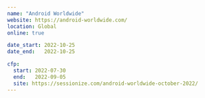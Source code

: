 ```yaml
---
name: "Android Worldwide"
website: https://android-worldwide.com/
location: Global
online: true

date_start: 2022-10-25
date_end:   2022-10-25

cfp:
  start: 2022-07-30
  end:   2022-09-05
  site: https://sessionize.com/android-worldwide-october-2022/
---
```

